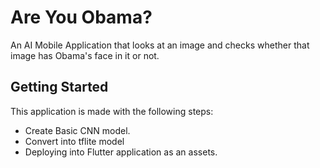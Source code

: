 # Are You Obama?

An AI Mobile Application that looks at an image and checks whether that image has Obama's face in it or not.

## Getting Started

This application is made with the following steps:
- Create Basic CNN model.
- Convert into tflite model
- Deploying into Flutter application as an assets.
